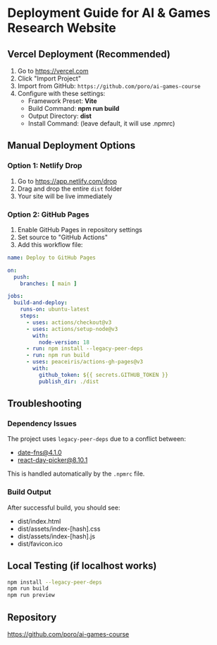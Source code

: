 # Deployment Guide for AI & Games Research Website

## Vercel Deployment (Recommended)

1. Go to https://vercel.com
2. Click "Import Project"
3. Import from GitHub: `https://github.com/poro/ai-games-course`
4. Configure with these settings:
   - Framework Preset: **Vite**
   - Build Command: **npm run build**
   - Output Directory: **dist**
   - Install Command: (leave default, it will use .npmrc)

## Manual Deployment Options

### Option 1: Netlify Drop
1. Go to https://app.netlify.com/drop
2. Drag and drop the entire `dist` folder
3. Your site will be live immediately

### Option 2: GitHub Pages
1. Enable GitHub Pages in repository settings
2. Set source to "GitHub Actions"
3. Add this workflow file:

```yaml
name: Deploy to GitHub Pages

on:
  push:
    branches: [ main ]

jobs:
  build-and-deploy:
    runs-on: ubuntu-latest
    steps:
      - uses: actions/checkout@v3
      - uses: actions/setup-node@v3
        with:
          node-version: 18
      - run: npm install --legacy-peer-deps
      - run: npm run build
      - uses: peaceiris/actions-gh-pages@v3
        with:
          github_token: ${{ secrets.GITHUB_TOKEN }}
          publish_dir: ./dist
```

## Troubleshooting

### Dependency Issues
The project uses `legacy-peer-deps` due to a conflict between:
- date-fns@4.1.0
- react-day-picker@8.10.1

This is handled automatically by the `.npmrc` file.

### Build Output
After successful build, you should see:
- dist/index.html
- dist/assets/index-[hash].css
- dist/assets/index-[hash].js
- dist/favicon.ico

## Local Testing (if localhost works)
```bash
npm install --legacy-peer-deps
npm run build
npm run preview
```

## Repository
https://github.com/poro/ai-games-course